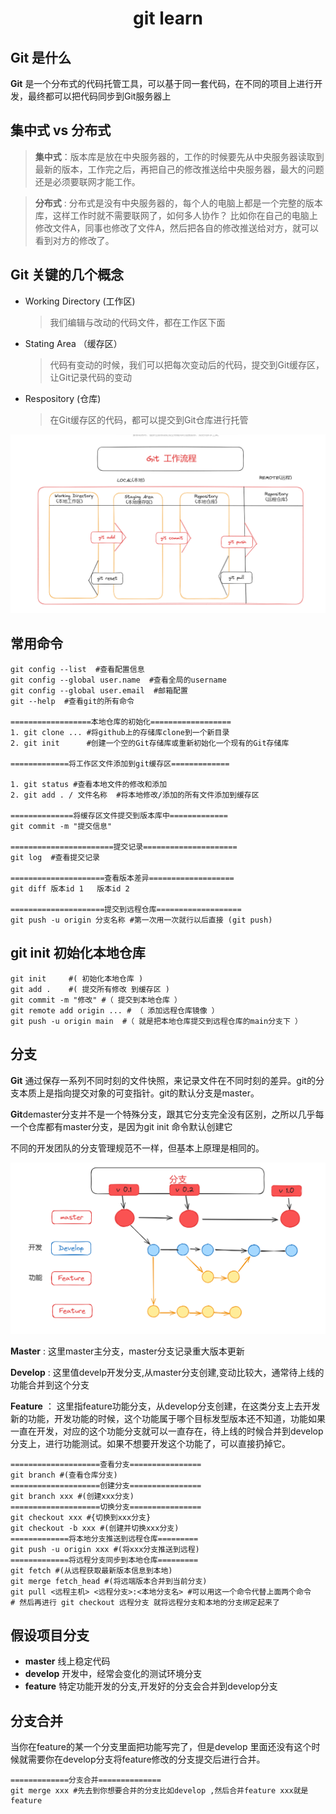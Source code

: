 <h1 align="center">git learn</h1>

## Git 是什么
**Git** 是一个分布式的代码托管工具，可以基于同一套代码，在不同的项目上进行开发，最终都可以把代码同步到Git服务器上

## 集中式 vs 分布式

> **集中式**：版本库是放在中央服务器的，工作的时候要先从中央服务器读取到最新的版本，工作完之后，再把自己的修改推送给中央服务器，最大的问题还是必须要联网才能工作。

> **分布式** : 分布式是没有中央服务器的，每个人的电脑上都是一个完整的版本库，这样工作时就不需要联网了，如何多人协作？ 比如你在自己的电脑上修改文件A，同事也修改了文件A，然后把各自的修改推送给对方，就可以看到对方的修改了。


## Git 关键的几个概念

- Working Directory (工作区)
  > 我们编辑与改动的代码文件，都在工作区下面 
- Stating Area （缓存区）
  > 代码有变动的时候，我们可以把每次变动后的代码，提交到Git缓存区，让Git记录代码的变动
- Respository (仓库)
  > 在Git缓存区的代码，都可以提交到Git仓库进行托管

![Alt text](image-2.png)
## 常用命令

```shell
git config --list  #查看配置信息
git config --global user.name  #查看全局的username
git config --global user.email  #邮箱配置
git --help  #查看git的所有命令

==================本地仓库的初始化==================
1. git clone ... #将github上的存储库clone到一个新目录
2. git init      #创建一个空的Git存储库或重新初始化一个现有的Git存储库

=============将工作区文件添加到git缓存区=============

1. git status #查看本地文件的修改和添加
2. git add . / 文件名称  #将本地修改/添加的所有文件添加到缓存区

==============将缓存区文件提交到版本库中=============
git commit -m "提交信息"

=======================提交记录=====================
git log  #查看提交记录

=====================查看版本差异===================
git diff 版本id 1   版本id 2

=====================提交到远程仓库===================
git push -u origin 分支名称 #第一次用一次就行以后直接 (git push)

```

## git init 初始化本地仓库
```shell
git init     #( 初始化本地仓库 )
git add .    #( 提交所有修改 到缓存区 )
git commit -m "修改" #（ 提交到本地仓库 ）
git remote add origin ... # （ 添加远程仓库镜像 ）
git push -u origin main  #（ 就是把本地仓库提交到远程仓库的main分支下 ）
```

## 分支

**Git** 通过保存一系列不同时刻的文件快照，来记录文件在不同时刻的差异。git的分支本质上是指向提交对象的可变指针。git的默认分支是master。

**Git**demaster分支并不是一个特殊分支，跟其它分支完全没有区别，之所以几乎每一个仓库都有master分支，是因为git init 命令默认创建它

不同的开发团队的分支管理规范不一样，但基本上原理是相同的。

![Alt text](image-3.png)

**Master** : 这里master主分支，master分支记录重大版本更新

**Develop** : 这里值develp开发分支,从master分支创建,变动比较大，通常待上线的功能合并到这个分支

**Feature** ： 这里指feature功能分支，从develop分支创建，在这类分支上去开发新的功能，开发功能的时候，这个功能属于哪个目标发型版本还不知道，功能如果一直在开发，对应的这个功能分支就可以一直存在，待上线的时候合并到develop分支上，进行功能测试。如果不想要开发这个功能了，可以直接扔掉它。


``` shell
====================查看分支================
git branch #(查看仓库分支)
====================创建分支================
git branch xxx #(创建xxx分支)
====================切换分支================
git checkout xxx #{切换到xxx分支}
git checkout -b xxx #(创建并切换xxx分支)
=============将本地分支推送到远程仓库=========
git push -u origin xxx #(将xxx分支推送到远程)
=============将远程分支同步到本地仓库=========
git fetch #(从远程获取最新版本信息到本地)
git merge fetch_head #(将远端版本合并到当前分支)
git pull <远程主机> <远程分支>:<本地分支名> #可以用这一个命令代替上面两个命令
# 然后再进行 git checkout 远程分支 就将远程分支和本地的分支绑定起来了
```


## 假设项目分支
- **master** 线上稳定代码
- **develop** 开发中，经常会变化的测试环境分支
- **feature** 特定功能开发的分支,开发好的分支会合并到develop分支


## 分支合并

当你在feature的某一个分支里面把功能写完了，但是develop 里面还没有这个时候就需要你在develop分支将feature修改的分支提交后进行合并。

```shell
=============分支合并==============
git merge xxx #先去到你想要合并的分支比如develop ,然后合并feature xxx就是 feature
```